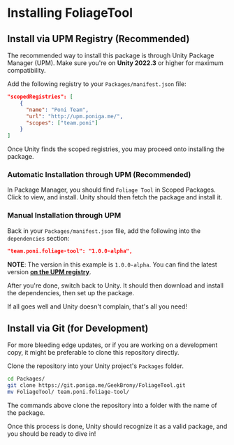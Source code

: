 # Installing FoliageTool

## Install via UPM Registry (Recommended)

The recommended way to install this package is through Unity Package Manager (UPM).
Make sure you're on **Unity 2022.3** or higher for maximum compatibility.

Add the following registry to your `Packages/manifest.json` file:
```json
"scopedRegistries": [
    {
      "name": "Poni Team",
      "url": "http://upm.poniga.me/",
      "scopes": ["team.poni"]
    }
]
```

Once Unity finds the scoped registries, you may proceed onto installing the package.

### Automatic Installation through UPM (Recommended)
In Package Manager, you should find `Foliage Tool` in Scoped Packages. Click to view, and install.
Unity should then fetch the package and install it.

### Manual Installation through UPM
Back in your `Packages/manifest.json` file, add the following into the `dependencies` section:
```json
"team.poni.foliage-tool": "1.0.0-alpha",
```
**NOTE**: The version in this example is `1.0.0-alpha`. You can find the latest version [**on the UPM registry**](http://upm.poniga.me/team.poni.foliage-tool/latest).

After you're done, switch back to Unity. It should then download and install the dependencies, then set up the package.

If all goes well and Unity doesn't complain, that's all you need!

## Install via Git (for Development)

For more bleeding edge updates, or if you are working on a development copy, it might be preferable to clone this repository directly.

Clone the repository into your Unity project's `Packages` folder.
```bash
cd Packages/
git clone https://git.poniga.me/GeekBrony/FoliageTool.git
mv FoliageTool/ team.poni.foliage-tool/
```
The commands above clone the repository into a folder with the name of the package.

Once this process is done, Unity should recognize it as a valid package, and you should be ready to dive in!

